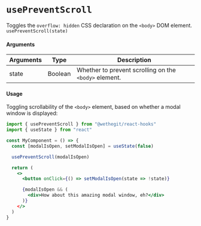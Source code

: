# `usePreventScroll`

Toggles the `overflow: hidden` CSS declaration on the `<body>` DOM element.
`usePreventScroll(state)`

#### Arguments

| Arguments   | Type      | Description |
| ----------- | --------- | ----------- |
| state       | Boolean   | Whether to prevent scrolling on the `<body>` element. |

#### Usage

Toggling scrollability of the `<body>` element, based on whether a modal window is displayed:

```jsx
import { usePreventScroll } from "@wethegit/react-hooks"
import { useState } from "react"

const MyComponent = () => {
  const [modalIsOpen, setModalIsOpen] = useState(false)

  usePreventScroll(modalIsOpen)

  return (
    <>
      <button onClick={() => setModalIsOpen(state => !state)}

      {modalIsOpen && (
        <div>How about this amazing modal window, eh?</div>
      )}
    </>
  )
}
```